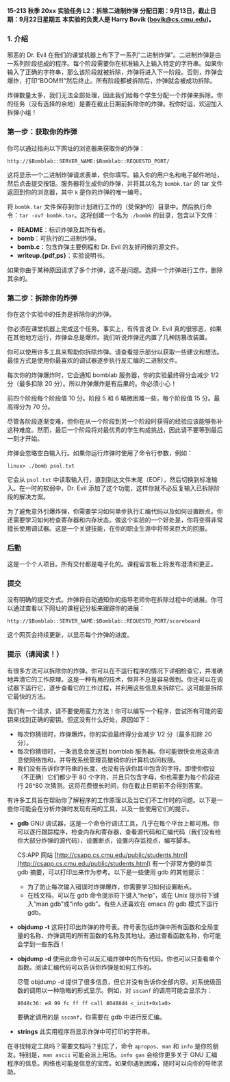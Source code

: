 **15-213 秋季 20xx**
**实验任务 L2：拆除二进制炸弹**
**分配日期：9月13日，截止日期：9月22日星期五**
**本实验的负责人是 Harry Bovik (bovik@cs.cmu.edu)。**

### 1. 介绍

邪恶的 Dr. Evil 在我们的课堂机器上布下了一系列“二进制炸弹”。二进制炸弹是由一系列阶段组成的程序。每个阶段需要你在标准输入上输入特定的字符串。如果你输入了正确的字符串，那么该阶段就被拆除，炸弹将进入下一阶段。否则，炸弹会爆炸，打印“BOOM!!!”然后终止。所有阶段都被拆除后，炸弹就会被成功拆除。

炸弹数量太多，我们无法全部处理，因此我们给每个学生分配一个炸弹来拆除。你的任务（没有选择的余地）是要在截止日期前拆除你的炸弹。祝你好运，欢迎加入拆弹小组！

### 第一步：获取你的炸弹

你可以通过指向以下网址的浏览器来获取你的炸弹：
```
http://$Bomblab::SERVER_NAME:$Bomblab::REQUESTD_PORT/
```
这将显示一个二进制炸弹请求表单，供你填写。输入你的用户名和电子邮件地址，然后点击提交按钮。服务器将生成你的炸弹，并将其以名为 `bombk.tar` 的 tar 文件返回到你的浏览器，其中 `k` 是你的炸弹的唯一编号。

将 `bombk.tar` 文件保存到你计划进行工作的（受保护的）目录中。然后执行命令：`tar -xvf bombk.tar`。这将创建一个名为 `./bombk` 的目录，包含以下文件：
- **README**：标识炸弹及其所有者。
- **bomb**：可执行的二进制炸弹。
- **bomb.c**：包含炸弹主要例程和 Dr. Evil 的友好问候的源文件。
- **writeup.{pdf,ps}**：实验说明书。

如果你由于某种原因请求了多个炸弹，这不是问题。选择一个炸弹进行工作，删除其余的。

### 第二步：拆除你的炸弹

你在这个实验中的任务是拆除你的炸弹。

你必须在课堂机器上完成这个任务。事实上，有传言说 Dr. Evil 真的很邪恶，如果在其他地方运行，炸弹会总是爆炸。我们听说炸弹还内置了几种防篡改装置。

你可以使用许多工具来帮助你拆除炸弹。请查看提示部分以获取一些建议和想法。最佳方式是使用你最喜欢的调试器逐步执行反汇编的二进制文件。

每次你的炸弹爆炸时，它会通知 bomblab 服务器，你的实验最终得分会减少 1/2 分（最多扣除 20 分）。所以炸弹爆炸是有后果的。你必须小心！

前四个阶段每个阶段值 10 分。阶段 5 和 6 略微困难一些，每个阶段值 15 分。最高得分为 70 分。

尽管各阶段逐渐变难，但你在从一个阶段到另一个阶段时获得的经验应该能够弥补这种难度。然而，最后一个阶段将对最优秀的学生构成挑战，因此请不要等到最后一刻才开始。

炸弹会忽略空白输入行。如果你运行炸弹时使用了命令行参数，例如：
```
linux> ./bomb psol.txt
```
它会从 `psol.txt` 中读取输入行，直到到达文件末尾（EOF），然后切换到标准输入。在一时的软弱中，Dr. Evil 添加了这个功能，这样你就不必反复输入已拆除阶段的解决方案。

为了避免意外引爆炸弹，你需要学习如何单步执行汇编代码以及如何设置断点。你还需要学习如何检查寄存器和内存状态。做这个实验的一个好处是，你将变得非常擅长使用调试器。这是一个关键技能，在你的职业生涯中将带来巨大的回报。

### 后勤

这是一个个人项目。所有交付都是电子化的。课程留言板上将发布澄清和更正。

### 提交

没有明确的提交方式。炸弹将自动通知你的指导老师你在拆除过程中的进展。你可以通过查看以下网址的课程记分板来跟踪你的进展：
```
http://$Bomblab::SERVER_NAME:$Bomblab::REQUESTD_PORT/scoreboard
```
这个网页会持续更新，以显示每个炸弹的进度。

### 提示（请阅读！）

有很多方法可以拆除你的炸弹。你可以在不运行程序的情况下详细检查它，并准确地弄清它的工作原理。这是一种有用的技术，但并不总是容易做到。你还可以在调试器下运行它，逐步查看它的工作过程，并利用这些信息来拆除它。这可能是拆除它最快的方法。

我们有一个请求，请不要使用蛮力方法！你可以编写一个程序，尝试所有可能的密钥来找到正确的密钥。但这没有什么好处，原因如下：
- 每次你猜错时，炸弹爆炸，你的实验最终得分会减少 1/2 分（最多扣除 20 分）。
- 每次你猜错时，一条消息会发送到 bomblab 服务器。你可能很快会用这些消息使网络饱和，并导致系统管理员撤销你的计算机访问权限。
- 我们没有告诉你字符串的长度，也没有告诉你其中包含的字符。即使你假设（不正确）它们都少于 80 个字符，并且只包含字母，你也需要为每个阶段进行 26^80 次猜测。这将花费很长时间，你在截止日期前不会得到答案。

有许多工具旨在帮助你了解程序的工作原理以及当它们不工作时的问题。以下是一些你可能会在分析炸弹时发现有用的工具，以及一些使用它们的提示。
- **gdb**
  GNU 调试器，这是一个命令行调试工具，几乎在每个平台上都可用。你可以逐行跟踪程序，检查内存和寄存器，查看源代码和汇编代码（我们没有给你大部分炸弹的源代码），设置断点，设置内存监视点，编写脚本。

  CS:APP 网站 [http://csapp.cs.cmu.edu/public/students.html](http://csapp.cs.cmu.edu/public/students.html) 有一个非常方便的单页 gdb 摘要，可以打印出来作为参考。以下是一些使用 gdb 的其他提示：
    - 为了防止每次输入错误时炸弹爆炸，你需要学习如何设置断点。
    - 在线文档，可以在 gdb 命令提示符下键入“help”，或在 Unix 提示符下键入“man gdb”或“info gdb”。有些人还喜欢在 emacs 的 gdb 模式下运行 gdb。

- **objdump -t**
  这将打印出炸弹的符号表。符号表包括炸弹中所有函数和全局变量的名称、炸弹调用的所有函数的名称及其地址。通过查看函数名称，你可能会学到一些东西！

- **objdump -d**
  使用此命令可以反汇编炸弹中的所有代码。你也可以只查看单个函数。阅读汇编代码可以告诉你炸弹是如何工作的。

  尽管 objdump -d 提供了很多信息，但它并没有告诉你全部内容。对系统级函数的调用以一种隐晦的形式显示。例如，对 `sscanf` 的调用可能会显示为：
  ```
  8048c36: e8 99 fc ff ff call 80488d4 <_init+0x1a0>
  ```
  要确定调用的是 `sscanf`，你需要在 gdb 中进行反汇编。

- **strings**
  此实用程序将显示炸弹中可打印的字符串。

在寻找特定工具吗？需要文档吗？别忘了，命令 `apropos`、`man` 和 `info` 是你的朋友。特别是，`man ascii` 可能会派上用场。`info gas` 会给你更多关于 GNU 汇编程序的信息。网络也可能是信息的宝库。如果你遇到困难，随时可以向你的导师求助。